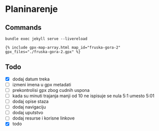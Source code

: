 # Planinarenje

## Commands

```
bundle exec jekyll serve --livereload
```

```
{% include gpx-map-array.html map_id="fruska-gora-2" gpx_files="./fruska-gora-2.gpx" %}
```

## Todo

- [x] dodaj datum treka
- [ ] izmeni imena u gpx metadati
- [ ] prekontrolisi gpx zbog cudnih uspona
- [ ] kada su minuti trajanja manji od 10 ne ispisuje se nula 5:1 umesto 5:01
- [ ] dodaj opise staza
- [ ] dodaj navigaciju
- [ ] dodaj uputstvo
- [ ] dodaj resurse i korisne linkove
- [x] todo